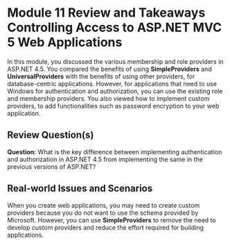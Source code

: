 # Module 11 Review and Takeaways <br> Controlling Access to ASP.NET MVC 5 Web Applications

In this module, you discussed the various membership and role providers in ASP.NET 4.5\. You compared the benefits of using **SimpleProviders** and **UniversalProviders** with the benefits of using other providers, for database-centric applications. However, for applications that need to use Windows for authentication and authorization, you can use the existing role and membership providers. You also viewed how to implement custom providers, to add functionalities such as password encryption to your web application.

## **Review Question(s)**

**Question:** What is the key difference between implementing authentication and authorization in ASP.NET 4.5 from implementing the same in the previous versions of ASP.NET?

## **Real-world Issues and Scenarios**

When you create web applications, you may need to create custom providers because you do not want to use the schema provided by Microsoft. However, you can use **SimpleProviders** to remove the need to develop custom providers and reduce the effort required for building applications.